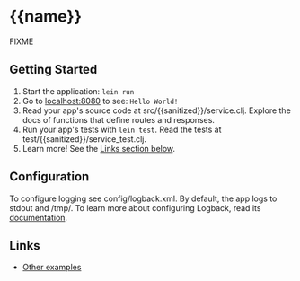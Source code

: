 # {{name}}

FIXME

## Getting Started

1. Start the application: `lein run`
2. Go to [localhost:8080](http://localhost:8080/) to see: `Hello World!`
3. Read your app's source code at src/{{sanitized}}/service.clj. Explore the docs of functions
   that define routes and responses.
4. Run your app's tests with `lein test`. Read the tests at test/{{sanitized}}/service_test.clj.
5. Learn more! See the [Links section below](#links).

## Configuration

To configure logging see config/logback.xml. By default, the app logs to stdout and /tmp/.
To learn more about configuring Logback, read its [documentation](http://logback.qos.ch/documentation.html).

## Links
* [Other examples](https://github.com/relevance/platform/wiki/Hello-World-App)
